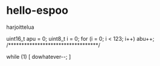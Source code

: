 # hello-espoo
harjoittelua

uint16_t apu = 0;
uint8_t    i = 0;
for (i = 0; i < 123; i++) abu++;
/**********************************/

while (1) [ dowhatever--; ]


